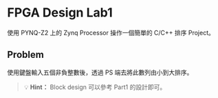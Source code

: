 # FPGA Design Lab1

使用 PYNQ-Z2 上的 Zynq Processor 操作一個簡單的 C/C++ 排序 Project。

## Problem
使用鍵盤輸入五個非負整數後，透過 PS 端去將此數列由小到大排序。

> 💡 **Hint：** Block design 可以參考 Part1 的設計即可。
